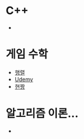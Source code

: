# C++
- [](https://github.com/uniye/Jusin/tree/main/23/07)

# 게임 수학
- [행렬](https://github.com/uniye/gameMath/tree/main/DU)
- [Udemy](https://github.com/uniye/gameMath/tree/main/Ud)
- [현짱]()

# 알고리즘 이론...
- []()
